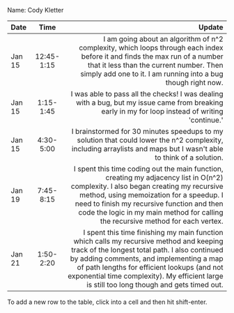 Name: Cody Kletter

| Date   |    Time    |                                                                                                                                                                                                                                                                                                                             Update |
|:-------|:----------:|-----------------------------------------------------------------------------------------------------------------------------------------------------------------------------------------------------------------------------------------------------------------------------------------------------------------------------------:|
| Jan 15 | 12:45-1:15 |                                                                                             I am going about an algorithm of n^2 complexity, which loops through each index before it and finds the max run of a number that it less than the current number. Then simply add one to it. I am running into a bug though right now. |
| Jan 15 | 1:15-1:45  |                                                                                                                                                                                   I was able to pass all the checks! I was dealing with a bug, but my issue came from breaking early in my for loop instead of writing 'continue.' |
| Jan 15 | 4:30-5:00  |                                                                                                                                                                 I brainstormed for 30 minutes speedups to my solution that could lower the n^2 complexity, including arraylists and maps but I wasn't able to think of a solution. |
| Jan 19 | 7:45-8:15  |                    I spent this time coding out the main function, creating my adjacency list in O(n^2) complexity. I also began creating my recursive method, using memoization for a speedup. I need to finish my recursive function and then code the logic in my main method for calling the recursive method for each vertex. |
| Jan 21  | 1:50-2:20  | I spent this time finishing my main function which calls my recursive method and keeping track of the longest total path. I also continued by adding comments, and implementing a map of path lengths for efficient lookups (and not exponential time complexity). My efficient large is still too long though and gets timed out. |


To add a new row to the table, click into a cell and then hit shift-enter.